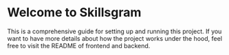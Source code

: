 # Welcome to Skillsgram
This is a comprehensive guide for setting up and running this project. If you want to have more details about how the project works under the hood, feel free to visit the README of frontend and backend.


